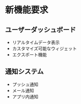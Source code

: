 # 新機能要求

## ユーザーダッシュボード
- リアルタイムデータ表示
- カスタマイズ可能なウィジェット
- エクスポート機能

## 通知システム
- プッシュ通知
- メール通知
- アプリ内通知
